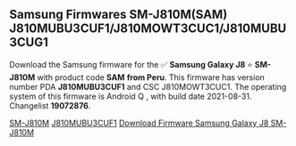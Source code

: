 <h2>Samsung Firmwares SM-J810M(SAM) J810MUBU3CUF1/J810MOWT3CUC1/J810MUBU3CUG1</h2>
Download the Samsung firmware for the ✅ <strong>Samsung Galaxy J8 </strong> ⭐ <strong>SM-J810M</strong> with product code <strong>SAM</strong> <strong> from Peru</strong>. This firmware has version number PDA <strong>J810MUBU3CUF1</strong> and CSC J810MOWT3CUC1. The operating system of this firmware is Android Q , with build date 2021-08-31. Changelist <strong>19072876</strong>.


[SM-J810M](https://samfirm.shop/samsung/model/SM-J810M)
[J810MUBU3CUF1](https://samfirm.shop/samsung/pda/J810MUBU3CUF1)
[Download Firmware Samsung Galaxy J8 SM-J810M](https://samfirm.shop/samsung/firmware/453481)
